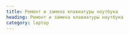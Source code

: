 ```yaml
---
title: Ремонт и замена клавиатуры ноутбука
heading: Ремонт и замена клавиатуры ноутбука
category: laptop
---
```

